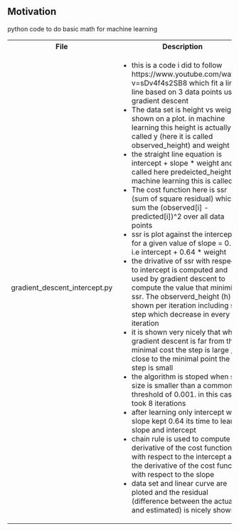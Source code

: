 <h2>Motivation</h2>
python code to do basic math for machine learning

<table>
  <tr>
    <th>File</th>
    <th>Description</th>
  </tr>
  <tr>
    <td>gradient_descent_intercept.py</td>
    <td>
    <ul>
    <li>this is a code i did to follow https://www.youtube.com/watch?v=sDv4f4s2SB8 which fit a linear line based on 3 data points using gradient descent</li>
    <li>The data set is height vs weight shown on a plot. in machine learning this height is actually called y (here it is called observed_height) and weight is x</li>
    <li>the straight line equation is intercept + slope * weight and is called here predeicted_height , in machine learning this is called h</li>
    <li>The cost function here is ssr (sum of square residual) which sum the (observed[i] - predicted[i])^2 over all data points</li>
    <li>ssr is plot against the intercept for a given value of slope = 0.64 i.e intercept + 0.64 * weight</li>
    <li>the drivative of ssr with respect to intercept is computed and used by gradient descent to compute the value that minimize ssr. The observerd_height (h) is shown per iteration including ssr , step which decrease in every iteration</li>
    <li>it is shown very nicely that when gradient descent is far from the minimal cost the step is large ,but close to the minimal point the step is small</li>
    <li>the algorithm is stoped when step size is smaller than a common threshold of 0.001. in this case it took 8 iterations</li>
    <li>after learning only intercept while slope kept 0.64 its time to learn slope and intercept</li>
    <li>chain rule is used to compute the derivative of the cost function with respect to the intercept and the derivative of the cost function with respect to the slope</li>
    <li>data set and linear curve are ploted and the residual (difference between the actual and estimated) is nicely shown</li>
    </ul>
    </td>
  </tr>
  
</table>
